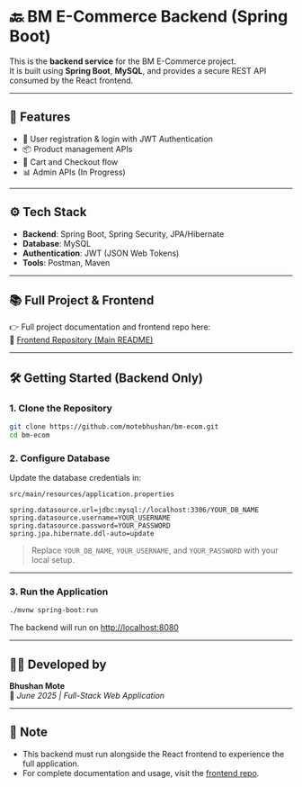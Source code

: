 # 🔙 BM E-Commerce Backend (Spring Boot)

This is the **backend service** for the BM E-Commerce project.  
It is built using **Spring Boot**, **MySQL**, and provides a secure REST API consumed by the React frontend.

---

## 🚀 Features

- 🔐 User registration & login with JWT Authentication
- 📦 Product management APIs
- 🛒 Cart and Checkout flow
- 📊 Admin APIs (In Progress)

---

## ⚙️ Tech Stack

- **Backend**: Spring Boot, Spring Security, JPA/Hibernate
- **Database**: MySQL
- **Authentication**: JWT (JSON Web Tokens)
- **Tools**: Postman, Maven

---

## 📚 Full Project & Frontend

👉 Full project documentation and frontend repo here:  
🔗 [Frontend Repository (Main README)](https://github.com/motebhushan/BMEcomFrontend)

---

## 🛠 Getting Started (Backend Only)

### 1. Clone the Repository

```bash
git clone https://github.com/motebhushan/bm-ecom.git
cd bm-ecom
```

### 2. Configure Database

Update the database credentials in:

`src/main/resources/application.properties`

```properties
spring.datasource.url=jdbc:mysql://localhost:3306/YOUR_DB_NAME
spring.datasource.username=YOUR_USERNAME
spring.datasource.password=YOUR_PASSWORD
spring.jpa.hibernate.ddl-auto=update
```

> Replace `YOUR_DB_NAME`, `YOUR_USERNAME`, and `YOUR_PASSWORD` with your local setup.

---

### 3. Run the Application

```bash
./mvnw spring-boot:run
```

The backend will run on [http://localhost:8080](http://localhost:8080)

---


## 👨‍💻 Developed by

**Bhushan Mote**  
📅 *June 2025 | Full-Stack Web Application*

---

## 📌 Note

- This backend must run alongside the React frontend to experience the full application.
- For complete documentation and usage, visit the [frontend repo](https://github.com/motebhushan/BMEcomFrontend).
